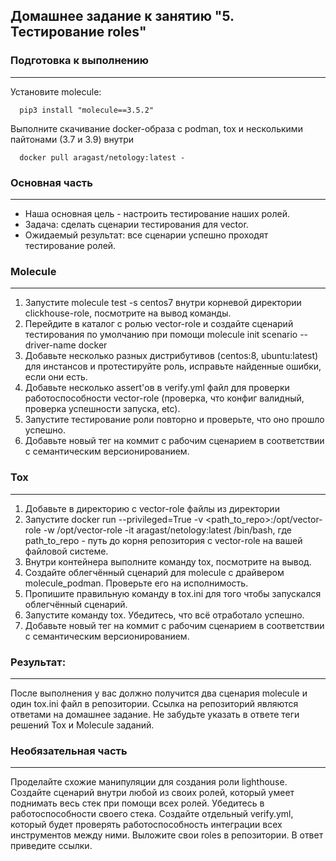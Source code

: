 ## Домашнее задание к занятию "5. Тестирование roles"

### Подготовка к выполнению
----
Установите molecule:

      pip3 install "molecule==3.5.2"
Выполните скачивание  docker-образа с podman, tox и несколькими пайтонами (3.7 и 3.9) внутри

      docker pull aragast/netology:latest - 

### Основная часть
----
* Наша основная цель - настроить тестирование наших ролей. 
* Задача: сделать сценарии тестирования для vector. 
* Ожидаемый результат: все сценарии успешно проходят тестирование ролей.

### Molecule
----
1) Запустите molecule test -s centos7 внутри корневой директории clickhouse-role, посмотрите на вывод команды.
2) Перейдите в каталог с ролью vector-role и создайте сценарий тестирования по умолчанию при помощи molecule init scenario --driver-name docker
3) Добавьте несколько разных дистрибутивов (centos:8, ubuntu:latest) для инстансов и протестируйте роль, исправьте найденные ошибки, если они есть.
4) Добавьте несколько assert'ов в verify.yml файл для проверки работоспособности vector-role 
   (проверка, что конфиг валидный, проверка успешности запуска, etc). 
5) Запустите тестирование роли повторно и проверьте, что оно прошло успешно.
6) Добавьте новый тег на коммит с рабочим сценарием в соответствии с семантическим версионированием.

###  Tox
----
1) Добавьте в директорию с vector-role файлы из директории
2) Запустите docker run --privileged=True -v <path_to_repo>:/opt/vector-role -w /opt/vector-role -it aragast/netology:latest /bin/bash, где path_to_repo - путь до корня репозитория с vector-role на вашей файловой системе.
3) Внутри контейнера выполните команду tox, посмотрите на вывод.
4) Создайте облегчённый сценарий для molecule с драйвером molecule_podman. Проверьте его на исполнимость.
5) Пропишите правильную команду в tox.ini для того чтобы запускался облегчённый сценарий.
6) Запустите команду tox. Убедитесь, что всё отработало успешно.
7) Добавьте новый тег на коммит с рабочим сценарием в соответствии с семантическим версионированием.

### Результат:
----
После выполнения у вас должно получится два сценария molecule и один tox.ini файл в репозитории. 
Ссылка на репозиторий являются ответами на домашнее задание. Не забудьте указать в ответе теги решений Tox и Molecule заданий.

### Необязательная часть
----
Проделайте схожие манипуляции для создания роли lighthouse.
Создайте сценарий внутри любой из своих ролей, который умеет поднимать весь стек при помощи всех ролей.
Убедитесь в работоспособности своего стека. Создайте отдельный verify.yml, который будет проверять работоспособность интеграции всех инструментов между ними.
Выложите свои roles в репозитории. В ответ приведите ссылки.